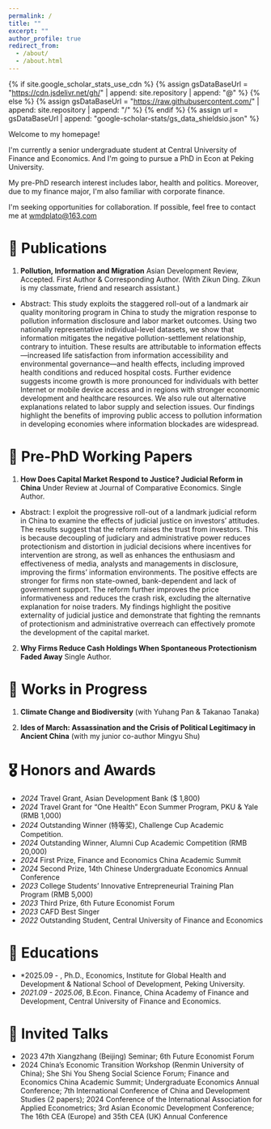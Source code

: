 ```yaml
---
permalink: /
title: ""
excerpt: ""
author_profile: true
redirect_from: 
  - /about/
  - /about.html
---
```


{% if site.google_scholar_stats_use_cdn %}
{% assign gsDataBaseUrl = "https://cdn.jsdelivr.net/gh/" | append: site.repository | append: "@" %}
{% else %}
{% assign gsDataBaseUrl = "https://raw.githubusercontent.com/" | append: site.repository | append: "/" %}
{% endif %}
{% assign url = gsDataBaseUrl | append: "google-scholar-stats/gs_data_shieldsio.json" %}

<span class='anchor' id='about-me'></span>

Welcome to my homepage!

I'm currently a senior undergraduate student at Central University of Finance and Economics. And I'm going to pursue a PhD in Econ at Peking University.

My pre-PhD research interest includes labor, health and politics. Moreover, due to my finance major, I'm also familiar with corporate finance.

I'm seeking opportunities for collaboration. If possible, feel free to contact me at wmdplato@163.com 


# 📝 Publications 

1. **Pollution, Information and Migration** Asian Development Review, Accepted. First Author & Corresponding Author. (With Zikun Ding. Zikun is my classmate, friend and research assistant.)
- Abstract: This study exploits the staggered roll-out of a landmark air quality monitoring program in China to study the migration response to pollution information disclosure and labor market outcomes. Using two nationally representative individual-level datasets, we show that information mitigates the negative pollution-settlement relationship, contrary to intuition. These results are attributable to information effects—increased life satisfaction from information accessibility and environmental governance—and health effects, including improved health conditions and reduced hospital costs. Further evidence suggests income growth is more pronounced for individuals with better Internet or mobile device access and in regions with stronger economic development and healthcare resources. We also rule out alternative explanations related to labor supply and selection issues. Our findings highlight the benefits of improving public access to pollution information in developing economies where information blockades are widespread.

# 📝 Pre-PhD Working Papers 

1. **How Does Capital Market Respond to Justice? Judicial Reform in China** Under Review at Journal of Comparative Economics. Single Author.
- Abstract: I exploit the progressive roll-out of a landmark judicial reform in China to examine the effects of judicial justice on investors’ attitudes. The results suggest that the reform raises the trust from investors. This is because decoupling of judiciary and administrative power reduces protectionism and distortion in judicial decisions where incentives for intervention are strong, as well as enhances the enthusiasm and effectiveness of media, analysts and managements in disclosure, improving the firms’ information environments. The positive effects are stronger for firms non state-owned, bank-dependent and lack of government support. The reform further improves the price informativeness and reduces the crash risk, excluding the alternative explanation for noise traders. My findings highlight the positive externality of judicial justice and demonstrate that fighting the remnants of protectionism and administrative overreach can effectively promote the development of the capital market.

2. **Why Firms Reduce Cash Holdings When Spontaneous Protectionism Faded Away** Single Author.

# 📝 Works in Progress
1. **Climate Change and Biodiversity** (with Yuhang Pan & Takanao Tanaka)

2. **Ides of March: Assassination and the Crisis of Political Legitimacy in Ancient China** (with my junior co-author Mingyu Shu)

# 🎖 Honors and Awards

- *2024* Travel Grant, Asian Development Bank ($ 1,800)
- *2024* Travel Grant for “One Health” Econ Summer Program, PKU & Yale (RMB 1,000)
- *2024* Outstanding Winner (特等奖), Challenge Cup Academic Competition.
- *2024* Outstanding Winner, Alumni Cup Academic Competition (RMB 20,000)
- *2024* First Prize, Finance and Economics China Academic Summit
- *2024* Second Prize, 14th Chinese Undergraduate Economics Annual Conference
- *2023* College Students’ Innovative Entrepreneurial Training Plan Program (RMB 5,000)
- *2023* Third Prize, 6th Future Economist Forum
- *2023* CAFD Best Singer
- *2022* Outstanding Student, Central University of Finance and Economics

# 📖 Educations
- *2025.09 - , Ph.D., Economics, Institute for Global Health and Development & National School of Development, Peking University. 
- *2021.09 - 2025.06*, B.Econ. Finance, China Academy of Finance and Development, Central University of Finance and Economics. 

# 💬 Invited Talks
- 2023 47th Xiangzhang (Beijing) Seminar; 6th Future Economist Forum
- 2024 China’s Economic Transition Workshop (Renmin University of China); She Shi You Sheng Social Science Forum; Finance and Economics China Academic Summit; Undergraduate Economics Annual Conference; 7th International Conference of China and Development Studies (2 papers); 2024 Conference of the International Association for Applied Econometrics; 3rd Asian Economic Development Conference; The 16th CEA (Europe) and 35th CEA (UK) Annual Conference
